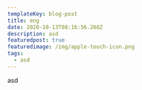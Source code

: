 ```yaml
---
templateKey: blog-post
title: eng
date: 2020-10-13T08:16:56.268Z
description: asd
featuredpost: true
featuredimage: /img/apple-touch-icon.png
tags:
  - asd
---
```

asd